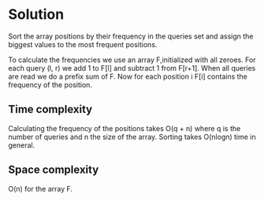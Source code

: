 # Solution

Sort the array positions by their frequency in the queries set and assign the biggest values to the most frequent positions.

To calculate the frequencies we use an array F,initialized with all zeroes. For each query (l, r) we add 1 to F[l] and subtract 1 from F[r+1]. When all queries are read we do a prefix sum of F. Now for each position i F[i] contains the frequency of the position.

## Time complexity

Calculating the frequency of the positions takes O(q + n) where q is the number of queries and n the size of the array.
Sorting takes O(nlogn) time in general.

## Space complexity

O(n) for the array F.